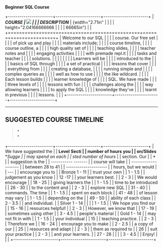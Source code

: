 **Beginner SQL Course**

+-----------------------+-----------------------+-----------------------+
| ***COURSE             | ![](media/image3.png) |                       |
| DESCRIPTION***        | {width="2.71in"       |                       |
|                       | height="2.04166666666 |                       |
|                       | 66665in"}             |                       |
+=======================+=======================+=======================+
| Welcome to our SQL    |                       |                       |
| course. Our free set  |                       |                       |
| of pick up and play   |                       |                       |
| materials include;    |                       |                       |
| course timeline,      |                       |                       |
| course outline, a     |                       |                       |
| high quality set of   |                       |                       |
| teaching slides,      |                       |                       |
| teacher notes and     |                       |                       |
| engaging activities   |                       |                       |
| with premade repl.it  |                       |                       |
| tasks and teacher     |                       |                       |
| solutions.            |                       |                       |
|                       |                       |                       |
| Learners will be      |                       |                       |
| introduced to the     |                       |                       |
| basics of SQL through |                       |                       |
| a set of practical    |                       |                       |
| lessons that cover    |                       |                       |
| everything from       |                       |                       |
| creating a database,  |                       |                       |
| running simple and    |                       |                       |
| complex queries as    |                       |                       |
| well as how to use    |                       |                       |
| the like wildcard.    |                       |                       |
| Each lesson builds    |                       |                       |
| learner knowledge of  |                       |                       |
| SQL. We have made     |                       |                       |
| three levels of       |                       |                       |
| lessons with fun      |                       |                       |
| challenges along the  |                       |                       |
| way allowing learners |                       |                       |
| to apply the SQL      |                       |                       |
| knowledge they've     |                       |                       |
| learnt in previous    |                       |                       |
| lessons.              |                       |                       |
+-----------------------+-----------------------+-----------------------+

  -------------------------------
  **SUGGESTED COURSE TIMELINE**
  -------------------------------

> *\
> *

+-----------------------+-----------------------+-----------------------+
| We have suggested the |                       |   **Level**   **Secti |
| number of hours you   |                       | on/Slides**   **Sugge |
| may spend on each     |                       | sted number of hours* |
| section. Our          |                       | *                     |
| suggestion is the     |                       |   ----------- ------- |
| course will take      |                       | ------------- ------- |
| between 28 to 41      |                       | --------------------- |
| hours, but we would   |                       | ---                   |
| encourage you to      |                       |   Bronze      1 - 11  |
| trust your own        |                       |               1 - 1.5 |
| judgement as you know |                       |               12 -17  |
| your learners best.   |                       |               2 - 3   |
| We would encourage    |                       |               18 - 25 |
| giving learners the   |                       |               1 - 1.5 |
| time to be introduced |                       |               26 - 30 |
| to the content and    |                       |               2 - 3   |
| explore new SQL       |                       |               31 - 40 |
| commands. The time    |                       |               1 - 1.5 |
| spent on each block   |                       |               41 - 48 |
| of lesson may vary    |                       |               1 - 1.5 |
| depending on the      |                       |               49 - 50 |
| ability of each class |                       |               2 - 3.5 |
| and individual.       |                       |   Silver      1 - 14  |
|                       |                       |               1 - 1.5 |
| We hope you find our  |                       |               15 - 16 |
| resources helpful!    |                       |               2 - 3   |
| However, we know that |                       |               17 - 19 |
| sometimes using other |                       |               3 - 4.5 |
| people\'s material    |                       |   Gold        1 - 14  |
| may not fit in with   |                       |               1 - 1.5 |
| your individual       |                       |               15      |
| teaching practice.    |                       |               2 - 3   |
| Therefore we          |                       |               16 - 24 |
| encourage you to make |                       |               2 - 2.5 |
| a copy of our         |                       |               25      |
| resources and adapt   |                       |               2 - 3   |
| them as required to   |                       |               26      |
| suit your practice    |                       |               2 - 3   |
| and your learners.    |                       |               27 - 28 |
|                       |                       |               3 - 4.5 |
| Enjoy!                |                       |                       |
+-----------------------+-----------------------+-----------------------+
